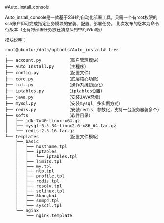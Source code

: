 #Auto_Install_console

Auto_install_console是一款基于SSH的自动化部署工具，只需一个有root权限的ssh账户即可完成指定业务模块的安装、配置、部署任务。
此次发布的版本为命令行版本（还有将部署任务放在消息队列中的WEB版）

模块说明：

<pre>
root@ubuntu:/data/optools/Auto_install# tree
.
├── account.py          （账户管理模块）
├── Auto_Install.py     （主程序）
├── config.py           （配置文件）
├── core.py             （底层核心功能）
├── init.py             （操作系统初始化）
├── iptables.py         （iptables设置）
├── java.py             （安装JAVA环境）
├── mysql.py            （安装mysql，多实例方式）
├── redis.py            （安装redis，参数化，支持一台服务器装多个）
├── softs               （软件目录）
│   ├── jdk-7u40-linux-x64.gz
│   ├── mysql-5.5.34-linux2.6-x86_64.tar.gz
│   └── redis-2.6.16.tar.gz
└── templates           （配置文件模板）
    ├── basic
    │   ├── hostname.tpl
    │   ├── iptables
    │   │   └── iptables.tpl
    │   ├── limits.tpl
    │   ├── my.tpl
    │   ├── ntp.tpl
    │   ├── profile.tpl
    │   ├── redis.tpl
    │   ├── resolv.tpl
    │   ├── selinux.tpl
    │   ├── Shanghai
    │   ├── snmpd.tpl
    │   └── sysctl.tpl
    └── nginx
        └── nginx.template
        
        
</pre>